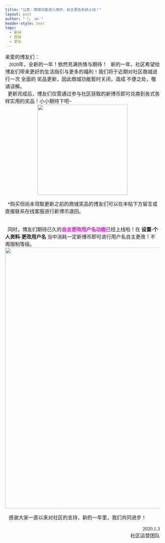 ```yaml
---
title: "公告：商城功能进入维护，自主更名系统上线！"
layout: post
author: "「」 on "
header-style: text
tags:
  - 新闻
  - 商城
  - 更名
---
```


<head></head>
<body>
 <font face="微软雅黑"><font face="微软雅黑"><font style="font-size:16px">亲爱的博友们：</font></font></font>
 <br> 
 <font face="微软雅黑"><font face="微软雅黑"><font style="font-size:16px">&nbsp;&nbsp;</font></font></font>
 <font face="微软雅黑"><font style="font-size:16px">2020年，全新的一年！依然充满热情与期待！</font></font>
 <font face="微软雅黑"><font style="font-size:16px">&nbsp;&nbsp;新的一年，社区希望给博友们带来更好的生活指引与更多的福利！我们将于近期对社区商城进行一次</font></font>
 <font face="微软雅黑"><font style="font-size:16px">全面的</font></font>
 <font face="微软雅黑"><font style="font-size:16px">奖品更新，因此商城功能暂时关闭，造成</font></font>
 <font face="微软雅黑"><font style="font-size:16px">不便之处，敬请谅解。</font></font>
 <br> 
 <font face="微软雅黑"><font style="font-size:16px">&nbsp;&nbsp;更新完成后，博友们仅需通过参与社区获取的新博币即可兑换到各式各样实用的奖品！小小期待下吧~</font></font>
 <br> 
 <div align="center"> 
  <ignore_js_op> 
   <img aid="1324889" src="https://bbs.boniu123.cc/data/attachment/forum/202001/03/172625h84jrjcjd5z4b4j5.gif" zoomfile="data/attachment/forum/202001/03/172625h84jrjcjd5z4b4j5.gif" file="data/attachment/forum/202001/03/172625h84jrjcjd5z4b4j5.gif" width="294" inpost="1"> 
   <div class="tip tip_4 aimg_tip" id="aimg_1324889_menu" style="position: absolute; display: none" disautofocus="true"> 
    <div class="xs0"> 
     <p><strong>tenor.gif</strong> <em class="xg1">(193.79 KB, 下载次数: 0)</em></p> 
     <p> <a href="forum.php?mod=attachment&amp;aid=MTMyNDg4OXwyNmE4NDAzYnwxNTc4MDU3Mjc4fDB8NTQ2MTEz&amp;nothumb=yes" target="_blank">下载附件</a> &nbsp;<a href="javascript:;" onclick="showWindow(this.id, this.getAttribute('url'), 'get', 0);" id="savephoto_1324889" url="home.php?mod=spacecp&amp;ac=album&amp;op=saveforumphoto&amp;aid=1324889&amp;handlekey=savephoto_1324889">保存到相册</a> </p> 
     <p class="xg1 y"><span title="2020-1-3 17:26">3&nbsp;小时前</span> 上传</p> 
    </div> 
    <div class="tip_horn"></div> 
   </div> 
  </ignore_js_op> 
 </div>
 <br> 
 <font face="微软雅黑"><font style="font-size:16px">&nbsp;&nbsp;*购买但尚未领取更新之前的商城奖品的博友们可以在本帖下方留言或直接联系在线客服进行新博币退回。</font></font>
 <br> 
 <font face="微软雅黑"><font style="font-size:16px"><br> </font></font>
 <br> 
 <font face="微软雅黑"><font style="font-size:16px">&nbsp;&nbsp;同时，博友们期待已久的<strong><font color="#ff00ff">自主更改用户名功能</font></strong>已经上线啦！在 <strong>设置-个人资料-更改用户名</strong> 当中消耗一定新博币即可进行用户名自主更改！不再限制等级。</font></font>
 <br> 
 <div align="center"> 
  <ignore_js_op> 
   <img aid="1324888" src="https://bbs.boniu123.cc/data/attachment/forum/202001/03/171712xen0ef908h9z53f8.png" zoomfile="data/attachment/forum/202001/03/171712xen0ef908h9z53f8.png" file="data/attachment/forum/202001/03/171712xen0ef908h9z53f8.png" width="850" inpost="1"> 
   <div class="tip tip_4 aimg_tip" id="aimg_1324888_menu" style="position: absolute; display: none" disautofocus="true"> 
    <div class="xs0"> 
     <p><strong>1345.png</strong> <em class="xg1">(73.91 KB, 下载次数: 0)</em></p> 
     <p> <a href="forum.php?mod=attachment&amp;aid=MTMyNDg4OHw3NDY2NzZkMnwxNTc4MDU3Mjc4fDB8NTQ2MTEz&amp;nothumb=yes" target="_blank">下载附件</a> &nbsp;<a href="javascript:;" onclick="showWindow(this.id, this.getAttribute('url'), 'get', 0);" id="savephoto_1324888" url="home.php?mod=spacecp&amp;ac=album&amp;op=saveforumphoto&amp;aid=1324888&amp;handlekey=savephoto_1324888">保存到相册</a> </p> 
     <p class="xg1 y"><span title="2020-1-3 17:17">3&nbsp;小时前</span> 上传</p> 
    </div> 
    <div class="tip_horn"></div> 
   </div> 
  </ignore_js_op> 
 </div>
 <br> 
 <div align="left">
   &nbsp;&nbsp; 
  <font face="微软雅黑"><font size="3">感谢大家一直以来对社区的支持，新的一年里，我们共同进步！</font></font> 
 </div>
 <br> 
 <div align="right"> 
  <font face="微软雅黑"><font style="font-size:16px"><font face="微软雅黑">2020.1.3</font></font></font> 
 </div> 
 <div align="right"> 
  <font face="微软雅黑"><font style="font-size:16px"><font face="微软雅黑">社区运营团队</font></font></font> 
 </div>
 <br> 
 <br>
</body>



